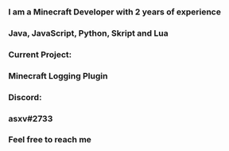 ### I am a Minecraft Developer with 2 years of experience
### Java, JavaScript, Python, Skript and Lua

### Current Project:
### Minecraft Logging Plugin

### Discord:
### asxv#2733
### Feel free to reach me
